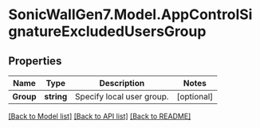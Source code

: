 # SonicWallGen7.Model.AppControlSignatureExcludedUsersGroup

## Properties

Name | Type | Description | Notes
------------ | ------------- | ------------- | -------------
**Group** | **string** | Specify local user group. | [optional] 

[[Back to Model list]](../README.md#documentation-for-models) [[Back to API list]](../README.md#documentation-for-api-endpoints) [[Back to README]](../README.md)

